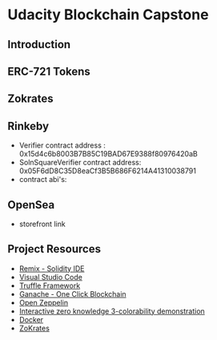 # Udacity Blockchain Capstone

## Introduction

## ERC-721 Tokens


## Zokrates


## Rinkeby

- Verifier contract address : 0x15d4c6b8003B7B85C19BAD67E9388f80976420aB
- SolnSquareVerifier contract address: 0x05F6dD8C35D8eaCf3B5B686F6214A41310038791
- contract abi's:

## OpenSea

- storefront link





## Project Resources

* [Remix - Solidity IDE](https://remix.ethereum.org/)
* [Visual Studio Code](https://code.visualstudio.com/)
* [Truffle Framework](https://truffleframework.com/)
* [Ganache - One Click Blockchain](https://truffleframework.com/ganache)
* [Open Zeppelin ](https://openzeppelin.org/)
* [Interactive zero knowledge 3-colorability demonstration](http://web.mit.edu/~ezyang/Public/graph/svg.html)
* [Docker](https://docs.docker.com/install/)
* [ZoKrates](https://github.com/Zokrates/ZoKrates)
